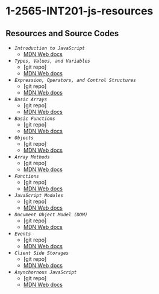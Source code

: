 # 1-2565-INT201-js-resources

## Resources and Source Codes

- _`Introduction to JavaScript`_
  - [MDN Web docs](https://developer.mozilla.org/en-US/docs/Web/JavaScript)
- _`Types, Values, and Variables`_
  - [git repo]
  - [MDN Web docs](https://developer.mozilla.org/en-US/docs/Web/JavaScript/Guide/Grammar_and_Types)
- _`Expression, Operators, and Control Structures`_
  - [git repo]
  - [MDN Web docs](https://developer.mozilla.org/en-US/docs/Web/JavaScript/Guide/Expressions_and_Operators)
- _`Basic Arrays`_
  - [git repo]
  - [MDN Web docs](https://developer.mozilla.org/en-US/docs/Web/JavaScript/Reference/Global_Objects/Array)
- _`Basic Functions`_
  - [git repo]
  - [MDN Web docs](https://developer.mozilla.org/en-US/docs/Web/JavaScript/Guide/Functions)
- _`Objects`_
  - [git repo]
  - [MDN Web docs](https://developer.mozilla.org/en-US/docs/Web/JavaScript/Guide/Working_with_Objects)
- _`Array Methods`_
  - [git repo]
  - [MDN Web docs](https://developer.mozilla.org/en-US/docs/Web/JavaScript/Reference/Global_Objects/Array#instance_methods)
- _`Functions`_
  - [git repo]
  - [MDN Web docs](https://developer.mozilla.org/en-US/docs/Web/JavaScript/Guide/Functions)
- _`JavaScript Modules`_
  - [git repo]
  - [MDN Web docs](https://developer.mozilla.org/en-US/docs/Web/JavaScript/Guide/Modules)
- _`Document Object Model (DOM)`_
  - [git repo]
  - [MDN Web docs](https://developer.mozilla.org/en-US/docs/Web/API/Document_Object_Model)
- _`Events`_
  - [git repo]
  - [MDN Web docs](https://developer.mozilla.org/en-US/docs/Web/API/Event)
- _`Client Side Storages`_
  - [git repo]
  - [MDN Web docs](https://developer.mozilla.org/en-US/docs/Learn/JavaScript/Client-side_web_APIs/Client-side_storage)
- _`Asynchornous JavaScript`_
  - [git repo]
  - [MDN Web docs](https://developer.mozilla.org/en-US/docs/Learn/JavaScript/Asynchronous/Introducing)
